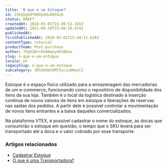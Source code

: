 ```yaml
---
title: 'O que é um Estoque?'
id: 23kq5gUdY0QOymOu8QSGcA
status: DRAFT
createdAt: 2018-03-01T15:36:52.345Z
updatedAt: 2021-08-30T22:46:16.474Z
publishedAt: 
firstPublishedAt: 2018-03-01T15:40:11.636Z
contentType: tutorial
productTeam: Post-purchase
author: 7FpKZ0rc6k4WqeymES80cw
slug: o-que-e-um-estoque
locale: pt
legacySlug: o-que-e-um-estoque
subcategory: 3RSSKdmS4MY2ycsu8WoyC2
---
```


Estoque é o espaço físico utilizado para a armazenagem das mercadorias de um e-commerce, funcionando como o repositório de disponibilidade dos itens da sua loja. Também é o local da logística destinado à inserção contínua de novos valores de itens em estoque e liberações de reservas nas saídas dos pedidos. A partir dele é possível controlar a movimentação de novos itens entrantes e a baixa daqueles comercializados.

Na plataforma VTEX, é possível cadastrar o nome do estoque, as docas que consumirão o estoque em questão, o tempo que o SKU leverá para ser transportado até a doca e o valor cobrado por esse transporte.

### Artigos relacionados
- [Cadastrar Estoque](/pt/tutorial/gerenciar-estoque)
- [O que é uma Transportadora?](/pt/tutorial/o-que-e-uma-transportadora)
